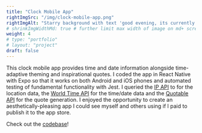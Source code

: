 ```yaml
---
title: "Clock Mobile App"
rightImgSrc: "/img/clock-mobile-app.png"
rightImgAlt: "Starry background with text 'good evening, its currently 9:29 PM PDT in Seattle' & a 'More' arrow."
# shrinkImgWidthMd: true # further limit max width of image on md+ screens
weight: 4
# type: "portfolio"
# layout: "project"
draft: false
---
```


This clock mobile app provides time and date information alongside time-adaptive theming and inspirational quotes. I coded the app in React Native with Expo so that it works on both Android and iOS phones and automated testing of fundamental functionality with Jest. I queried the [IP API](http://ip-api.com/) to for the location data, the [World Time API](http://worldtimeapi.org/) for the time/date data and the [Quotable API](https://api.quotable.io/) for the quote generation. I enjoyed the opportunity to create an aesthetically-pleasing app I could see myself and others using if I paid to publish it to the app store.

Check out the [codebase](https://github.com/kmxtaylor/clock)!
